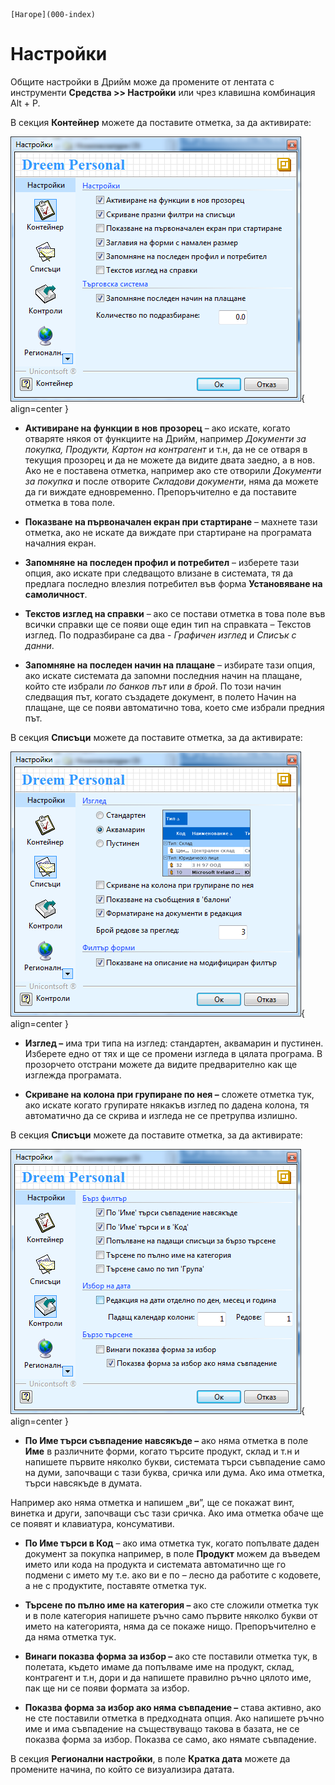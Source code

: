```{only} html
[Нагоре](000-index)
```

# Настройки

Общите настройки в Дрийм може да промените от лентата с инструменти
**Средства \>\> Настройки** или чрез клавишна комбинация Alt + P.

В секция **Контейнер** можете да поставите отметка, за да активирате:

![](905-image50.png){ align=center }

 - **Активиране на функции в нов прозорец** – ако искате, когато отваряте някоя от функциите на Дрийм, например *Документи за покупка, Продукти, Картон на контрагент* и т.н, да не се отваря в текущия прозорец и да не можете да видите двата заедно, а в нов. Ако не е поставена отметка, например ако сте отворили *Документи за покупка* и после отворите *Складови документи*, няма да можете да ги виждате едновременно. Препоръчително е да поставите отметка в това поле.

 - **Показване на първоначален екран при стартиране** – махнете тази отметка, ако не искате да виждате при стартиране на програмата началния екран.

 -  **Запомняне на последен профил и потребител** – изберете тази опция, ако искате при следващото влизане в системата, тя да предлага последно влезлия потребител във форма **Установяване на самоличност**.

 - **Текстов изглед на справки** – ако се постави отметка в това поле във всички справки ще се появи още един тип на справката – Текстов изглед. По подразбиране са два - *Графичен изглед* и *Списък с данни*.

 - **Запомняне на последен начин на плащане** – избирате тази опция, ако искате системата да запомни последния начин на плащане, който сте избрали *по банков път* или *в брой*. По този начин следващия път, когато създадете документ, в полето Начин на плащане, ще се появи автоматично това, което сме избрали предния път.

В секция **Списъци** можете да поставите отметка, за да активирате:

![](907-image51.png){ align=center }

 - **Изглед –** има три типа на изглед: стандартен, аквамарин и пустинен. Изберете едно от тях и ще се промени изгледа в цялата програма. В прозорчето отстрани можете да видите предварително как ще изглежда програмата.

 - **Скриване на колона при групиране по нея –** сложете отметка тук, ако искате когато групирате някакъв изглед по дадена колона, тя автоматично да се скрива и изгледа не се претрупва излишно.

В секция **Списъци** можете да поставите отметка, за да активирате:

![](908-image52.png){ align=center }

 - **По Име търси съвпадение навсякъде –** ако няма отметка в поле **Име** в различните форми, когато търсите продукт, склад и т.н и напишете първите няколко букви, системата търси съвпадение само на думи, започващи с тази буква, сричка или дума. Ако има отметка, търси навсякъде в думата. 

Например ако няма отметка и напишем „ви”, ще се покажат винт, винетка и
други, започващи със тази сричка. Ако има отметка обаче ще се появят и
клавиатура, консумативи.

 - **По Име търси в Код** – ако има отметка тук, когато попълвате даден документ за покупка например, в поле **Продукт** можем да въведем името или кода на продукта и системата автоматично ще го подмени с името му т.е. ако ви е по – лесно да работите с кодовете, а не с продуктите, поставяте отметка тук.

 - **Търсене по пълно име на категория –** ако сте сложили отметка тук и в поле категория напишете ръчно само първите няколко букви от името на категорията, няма да се покаже нищо. Препоръчително е да няма отметка тук.

 - **Винаги показва форма за избор –** ако сте поставили отметка тук, в полетата, където имаме да попълваме име на продукт, склад, контрагент и т.н, дори и да напишете правилно ръчно цялото име, пак ще ни се появи формата за избор.

 - **Показва форма за избор ако няма съвпадение –** става активно, ако не сте поставили отметка в предходната опция. Ако напишете ръчно име и има съвпадение на съществуващо такова в базата, не се показва форма за избор. Показва се само, ако нямате съвпадение.

В секция **Регионални настройки**, в поле **Кратка дата** можете да
промените начина, по който се визуализира датата.
